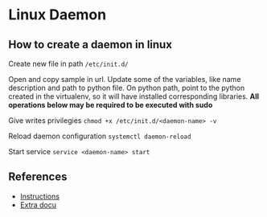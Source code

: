 # Linux Daemon

## How to create a daemon in linux

Create new file in path `/etc/init.d/`

Open and copy sample in url. Update some of the variables, like name description
and path to python file. On python path, point to the python created in the
virtualenv, so it will have installed corresponding libraries. **All operations
below may be required to be executed with sudo**

Give writes privilegies `chmod +x /etc/init.d/<daemon-name> -v`

Reload daemon configuration `systemctl daemon-reload`

Start service `service <daemon-name> start`

## References

- [Instructions](https://www.scalescale.com/tips/nginx/create-linux-daemon-service/)
- [Extra docu](https://kitcharoenp.github.io/celery/2019/05/15/supervisor_running_on_startup.html)
